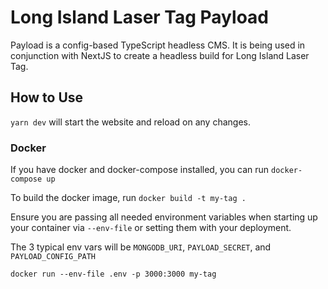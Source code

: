 # Long Island Laser Tag Payload

Payload is a config-based TypeScript headless CMS. It is being used in conjunction with NextJS to create a headless build for Long Island Laser Tag.

## How to Use

`yarn dev` will start the website and reload on any changes.

### Docker

If you have docker and docker-compose installed, you can run `docker-compose up`

To build the docker image, run `docker build -t my-tag .`

Ensure you are passing all needed environment variables when starting up your container via `--env-file` or setting them with your deployment.

The 3 typical env vars will be `MONGODB_URI`, `PAYLOAD_SECRET`, and `PAYLOAD_CONFIG_PATH`

`docker run --env-file .env -p 3000:3000 my-tag`
